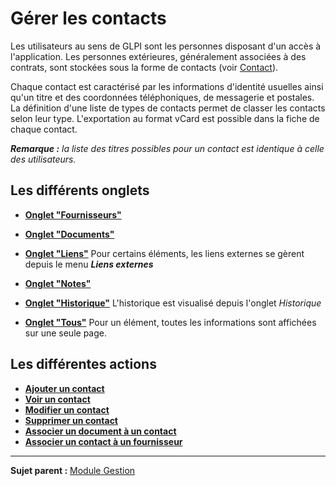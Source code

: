 Gérer les contacts
==================

Les utilisateurs au sens de GLPI sont les personnes disposant d'un accès à l'application. Les personnes extérieures, généralement associées à des contrats, sont stockées sous la forme de contacts (voir [Contact](glossary/contact.html)).

Chaque contact est caractérisé par les informations d'identité usuelles ainsi qu'un titre et des coordonnées téléphoniques, de messagerie et postales. La définition d'une liste de types de contacts permet de classer les contacts selon leur type. L'exportation au format vCard est possible dans la fiche de chaque contact.

***Remarque :** la liste des titres possibles pour un contact est identique à celle des utilisateurs.*

Les différents onglets
----------------------
-   **[Onglet "Fournisseurs"](index.php?fr/Les_différents_onglets/Onglet_Fournisseurs.md)**

-   **[Onglet "Documents"](index.php?fr/Les_différents_onglets/Onglet_Documents.md)**

-  **[Onglet "Liens"](index.php?fr/Les_différents_onglets/Onglet_Liens.md)**
     Pour certains éléments, les liens externes se gèrent depuis le menu ***Liens externes***

-   **[Onglet "Notes"](index.php?fr/Les_différents_onglets/Onglet_Notes.md)**

-   **[Onglet "Historique"](index.php?fr/Les_différents_onglets/Onglet_Historique.md)**
     L'historique est visualisé depuis l'onglet *Historique*

-   **[Onglet "Tous"](index.php?fr/Les_différents_onglets/Onglet_Tous.md)**
     Pour un élément, toutes les informations sont affichées sur une seule page.

Les différentes actions
-----------------------
-   **[Ajouter un contact](index.php?fr/Les_différentes_actions/Créer_un_nouvel_objet.md)**
-   **[Voir un contact](index.php?fr/Les_différentes_actions/Visualiser_un_objet.md)**
-   **[Modifier un contact](index.php?fr/Les_différentes_actions/Modifier_un_objet.md)**
-   **[Supprimer un contact](index.php?fr/Les_différentes_actions/Supprimer_un_objet.md)**
-   **[Associer un document à un contact](index.php?fr/Les_différentes_actions/Lier_un_document_à_un_objet.md)**
-   **[Associer un contact à un fournisseur](index.php?fr/Les_différentes_actions/Lier_contacts_et_fournisseurs.md)**

-------
**Sujet parent :** [Module Gestion](index.php?fr/05_Module_Gestion/01_Module_Gestion.md "Le module Gestion permet aux utilisateurs de gérer les contacts, les fournisseurs, les budgets, les contrats et les documents")
